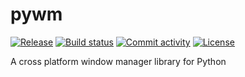 # pywm

[![Release](https://img.shields.io/github/v/release/cody-ferguson/pywm)](https://img.shields.io/github/v/release/cody-ferguson/pywm)
[![Build status](https://img.shields.io/github/actions/workflow/status/cody-ferguson/pywm/main.yml?branch=main)](https://github.com/cody-ferguson/pywm/actions/workflows/main.yml?query=branch%3Amain)
[![Commit activity](https://img.shields.io/github/commit-activity/m/cody-ferguson/pywm)](https://img.shields.io/github/commit-activity/m/cody-ferguson/pywm)
[![License](https://img.shields.io/github/license/cody-ferguson/pywm)](https://img.shields.io/github/license/cody-ferguson/pywm)

A cross platform window manager library for Python
